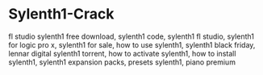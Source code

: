 # Sylenth1-Crack
fl studio sylenth1 free download, sylenth1 code, sylenth1 fl studio, sylenth1 for logic pro x, sylenth1 for sale, how to use sylenth1, sylenth1 black friday, lennar digital sylenth1 torrent, how to activate sylenth1, how to install sylenth1, sylenth1 expansion packs, presets sylenth1, piano premium

